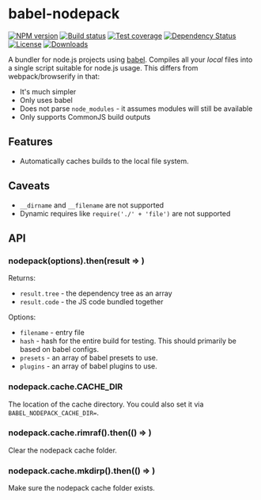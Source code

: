 
# babel-nodepack

[![NPM version][npm-image]][npm-url]
[![Build status][travis-image]][travis-url]
[![Test coverage][codecov-image]][codecov-url]
[![Dependency Status][david-image]][david-url]
[![License][license-image]][license-url]
[![Downloads][downloads-image]][downloads-url]

A bundler for node.js projects using [babel](http://babeljs.io/).
Compiles all your _local_ files into a single script suitable for node.js usage.
This differs from webpack/browserify in that:

- It's much simpler
- Only uses babel
- Does not parse `node_modules` - it assumes modules will still be available
- Only supports CommonJS build outputs

## Features

- Automatically caches builds to the local file system.

## Caveats

- `__dirname` and `__filename` are not supported
- Dynamic requires like `require('./' + 'file')` are not supported

## API

### nodepack(options).then(result => )

Returns:

- `result.tree` - the dependency tree as an array
- `result.code` - the JS code bundled together

Options:

- `filename` - entry file
- `hash` - hash for the entire build for testing.
  This should primarily be based on babel configs.
- `presets` - an array of babel presets to use.
- `plugins` - an array of babel plugins to use.

### nodepack.cache.CACHE_DIR

The location of the cache directory.
You could also set it via `BABEL_NODEPACK_CACHE_DIR=`.

### nodepack.cache.rimraf().then(() => )

Clear the nodepack cache folder.

### nodepack.cache.mkdirp().then(() => )

Make sure the nodepack cache folder exists.

[npm-image]: https://img.shields.io/npm/v/babel-nodepack.svg?style=flat-square
[npm-url]: https://npmjs.org/package/babel-nodepack
[travis-image]: https://img.shields.io/travis/jonathanong/babel-nodepack.svg?style=flat-square
[travis-url]: https://travis-ci.org/jonathanong/babel-nodepack
[codecov-image]: https://img.shields.io/codecov/c/github/jonathanong/babel-nodepack/master.svg?style=flat-square
[codecov-url]: https://codecov.io/github/jonathanong/babel-nodepack
[david-image]: http://img.shields.io/david/jonathanong/babel-nodepack.svg?style=flat-square
[david-url]: https://david-dm.org/jonathanong/babel-nodepack
[license-image]: http://img.shields.io/npm/l/babel-nodepack.svg?style=flat-square
[license-url]: LICENSE
[downloads-image]: http://img.shields.io/npm/dm/babel-nodepack.svg?style=flat-square
[downloads-url]: https://npmjs.org/package/babel-nodepack
